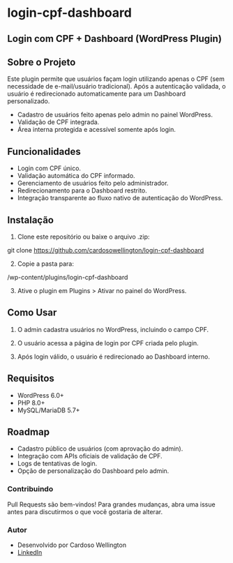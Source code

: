 # login-cpf-dashboard

## Login com CPF + Dashboard (WordPress Plugin)

## Sobre o Projeto

Este plugin permite que usuários façam login utilizando apenas o CPF (sem necessidade de e-mail/usuário tradicional).
Após a autenticação validada, o usuário é redirecionado automaticamente para um Dashboard personalizado.

- Cadastro de usuários feito apenas pelo admin no painel WordPress.
- Validação de CPF integrada.
- Área interna protegida e acessível somente após login.

## Funcionalidades

- Login com CPF único.
- Validação automática do CPF informado.
- Gerenciamento de usuários feito pelo administrador.
- Redirecionamento para o Dashboard restrito.
- Integração transparente ao fluxo nativo de autenticação do WordPress.

## Instalação

1. Clone este repositório ou baixe o arquivo .zip:

  git clone https://github.com/cardosowellington/login-cpf-dashboard

2. Copie a pasta para:

  /wp-content/plugins/login-cpf-dashboard

3. Ative o plugin em Plugins > Ativar no painel do WordPress.

## Como Usar

1. O admin cadastra usuários no WordPress, incluindo o campo CPF.

2. O usuário acessa a página de login por CPF criada pelo plugin.

3. Após login válido, o usuário é redirecionado ao Dashboard interno.

## Requisitos

- WordPress 6.0+
- PHP 8.0+
- MySQL/MariaDB 5.7+

## Roadmap

- Cadastro público de usuários (com aprovação do admin).
- Integração com APIs oficiais de validação de CPF.
- Logs de tentativas de login.
- Opção de personalização do Dashboard pelo admin.

### Contribuindo
Pull Requests são bem-vindos!
Para grandes mudanças, abra uma issue antes para discutirmos o que você gostaria de alterar.

### Autor

- Desenvolvido por Cardoso Wellington
- [LinkedIn](https://www.linkedin.com/in/cardoso-wellington/)